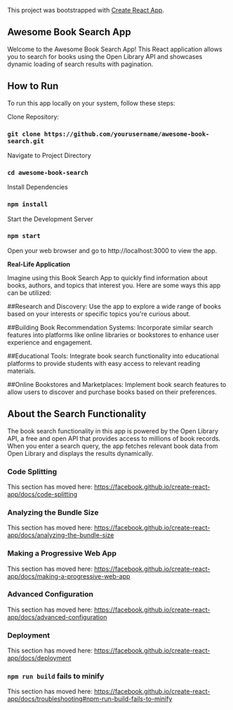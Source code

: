 This project was bootstrapped with [Create React App](https://github.com/facebook/create-react-app).

## Awesome Book Search App

Welcome to the Awesome Book Search App! This React application allows you to search for books using the Open Library API and showcases dynamic loading of search results with pagination.

## How to Run

To run this app locally on your system, follow these steps:

Clone Repository:
### `git clone https://github.com/yourusername/awesome-book-search.git`

Navigate to Project Directory
### `cd awesome-book-search`

Install Dependencies
### `npm install`

Start the Development Server
### `npm start`

Open your web browser and go to http://localhost:3000 to view the app.

**Real-Life Application**

Imagine using this Book Search App to quickly find information about books, authors, and topics that interest you. Here are some ways this app can be utilized:

##Research and Discovery:
Use the app to explore a wide range of books based on your interests or specific topics you're curious about.

##Building Book Recommendation Systems:
Incorporate similar search features into platforms like online libraries or bookstores to enhance user experience and engagement.

##Educational Tools:
Integrate book search functionality into educational platforms to provide students with easy access to relevant reading materials.

##Online Bookstores and Marketplaces:
Implement book search features to allow users to discover and purchase books based on their preferences.

## About the Search Functionality

The book search functionality in this app is powered by the Open Library API, a free and open API that provides access to millions of book records. When you enter a search query, the app fetches relevant book data from Open Library and displays the results dynamically.



### Code Splitting

This section has moved here: https://facebook.github.io/create-react-app/docs/code-splitting

### Analyzing the Bundle Size

This section has moved here: https://facebook.github.io/create-react-app/docs/analyzing-the-bundle-size

### Making a Progressive Web App

This section has moved here: https://facebook.github.io/create-react-app/docs/making-a-progressive-web-app

### Advanced Configuration

This section has moved here: https://facebook.github.io/create-react-app/docs/advanced-configuration

### Deployment

This section has moved here: https://facebook.github.io/create-react-app/docs/deployment

### `npm run build` fails to minify

This section has moved here: https://facebook.github.io/create-react-app/docs/troubleshooting#npm-run-build-fails-to-minify
